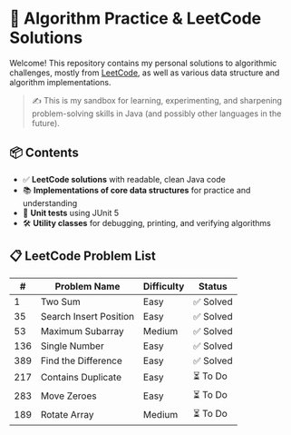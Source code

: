 # 🧠 Algorithm Practice & LeetCode Solutions

Welcome! This repository contains my personal solutions to algorithmic challenges, mostly from [LeetCode](https://leetcode.com), as well as various data structure and algorithm implementations.

> ✍️ This is my sandbox for learning, experimenting, and sharpening problem-solving skills in Java (and possibly other languages in the future).

## 📦 Contents

- ✅ **LeetCode solutions** with readable, clean Java code
- 📚 **Implementations of core data structures** for practice and understanding
- 🧪 **Unit tests** using JUnit 5
- 🛠️ **Utility classes** for debugging, printing, and verifying algorithms


## 📋 LeetCode Problem List

| #     | Problem Name               | Difficulty | Status     |
|-------|----------------------------|------------|------------|
| 1     | Two Sum                    | Easy       | ✅ Solved  |
| 35    | Search Insert Position     | Easy       | ✅ Solved  |
| 53    | Maximum Subarray           | Medium     | ✅ Solved  |
| 136   | Single Number              | Easy       | ✅ Solved  |
| 389   | Find the Difference        | Easy       | ✅ Solved  |
| 217   | Contains Duplicate         | Easy       | ⏳ To Do   |
| 283   | Move Zeroes                | Easy       | ⏳ To Do   |
| 189   | Rotate Array               | Medium     | ⏳ To Do   |